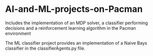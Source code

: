 # AI-and-ML-projects-on-Pacman
Includes the implementation of an MDP solver, a classifier performing decisions and a reinforcement learning algorithm in the Pacman environment 

The ML classifier project provides an implementation of a Naive Bays classifier in the classifierAgents.py file.

